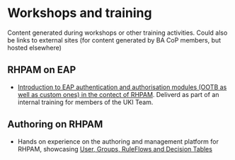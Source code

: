 # Workshops and training

Content generated during workshops or other training activities. Could also be links to external sites (for content generated by BA CoP members, but hosted elsewhere)

## RHPAM on EAP

* [Introduction to EAP authentication and authorisation modules (OOTB as well as custom ones) in the contect of RHPAM](https://docs.google.com/presentation/d/1LuaH6-WhWMid-LWqNntSChBUPRqMUMSRh0qbb2WqV54/edit?usp=sharing). 
  Deliverd as part of an internal training for members of the UKI Team.

## Authoring on RHPAM

* Hands on experience on the authoring and management platform for RHPAM, showcasing [User, Groups, RuleFlows and Decision Tables](https://github.com/snandakumar87/loan-approval-admin/blob/master/Loan_Provision.adoc)


